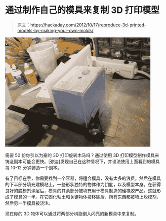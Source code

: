 # 通过制作自己的模具来复制 3D 打印模型

> 原文：<https://hackaday.com/2012/10/17/reproduce-3d-printed-models-by-making-your-own-molds/>

![](img/ff20459ddacf72ee004462f5d6556166.png "mold-making")

需要 50 份你引以为豪的 3D 打印旋转木马吗？通过使用 3D 打印模型制作模具来铸造副本可能会更快。[弥迦]发现自己在这种情况下，并设法使用上面看到的模具每 10-12 分钟铸造一个副本。

有了目标在手，你需要找到一个容器，将适合模具，没有太多的浪费。然后在模具的下半部分填充建模粘土，一些形状独特的物体作为钥匙，以及模型本身。在获得良好的脱模剂涂层后，模具的其余部分被填充用于模具制造的硅橡胶产品。这就形成了模具的一半。在它固化粘土和关键物体被移除后，所有东西都被喷上脱模剂，然后另一半模具被浇注。

现在你的 3D 物体可以通过将两部分树脂倒入闪亮的新模具中来复制。